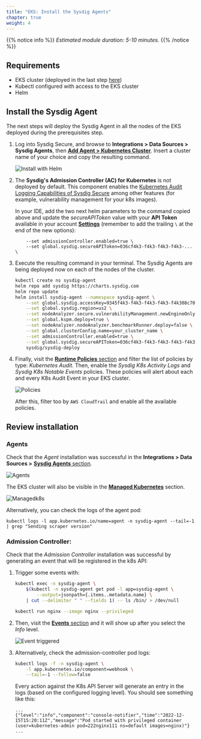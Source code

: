 ```yaml
---
title: "EKS: Install the Sysdig Agents"
chapter: true
weight: 4
---
```


{{% notice info %}}
*Estimated module duration: 5-10 minutes.*
{{% /notice %}}


## Requirements

- EKS cluster (deployed in the last step [here](/0-prerequisites/3-cloud9.html))
- Kubectl configured with access to the EKS cluster
- Helm


## Install the Sysdig Agent

The next steps will deploy the Sysdig Agent in all the nodes of
the EKS deployed during the prerequisites step.

1. Log into Sysdig Secure, and browse to
   **Integrations > Data Sources > Sysdig Agents**,
   then [**Add Agent > Kubernetes Cluster**](https://secure.sysdig.com/#/data-sources/agents?setupModalEnv=Kubernetes).
   Insert a cluster name of your choice and copy the resulting command.

    ![Install with Helm](/images/1-installation/agentInstall.png)

2. The **Sysdig's Admission Controller (AC) for Kubernetes** is not deployed by default.
   This component enables the [Kubernetes Audit Logging Capabilities of Sysdig Secure](https://docs.sysdig.com/en/docs/sysdig-secure/secure-events/kubernetes-audit-logging/#kubernetes-audit-logging)
   among other features (for example, vulnerability management for your k8s images).

   In your IDE, add the two next helm parameters to the command copied above
   and update the *secureAPIToken* value with your **API Token** available in
   your account [**Settings**](https://us2.app.sysdig.com/secure/#/settings/user)
   (remember to add the trailing `\` at the end of the new options):

    ```
        --set admissionController.enabled=true \
        --set global.sysdig.secureAPIToken=036cf4k3-f4k3-f4k3-f4k3-... \
    ```

3. Execute the resulting command in your terminal.
   The Sysdig Agents are being deployed now on each of the nodes of the cluster.

    ```bash
    kubectl create ns sysdig-agent
    helm repo add sysdig https://charts.sysdig.com
    helm repo update
    helm install sysdig-agent --namespace sysdig-agent \
        --set global.sysdig.accessKey=9345f4k3-f4k3-f4k3-f4k3-f4k308c706d0  \
        --set global.sysdig.region=us2 \
        --set nodeAnalyzer.secure.vulnerabilityManagement.newEngineOnly=true \
        --set global.kspm.deploy=true \
        --set nodeAnalyzer.nodeAnalyzer.benchmarkRunner.deploy=false \
        --set global.clusterConfig.name=your_cluster_name \
        --set admissionController.enabled=true \
        --set global.sysdig.secureAPIToken=036cf4k3-f4k3-f4k3-f4k3-f4k36321de0a \
        sysdig/sysdig-deploy
    ```

4. Finally, visit the [**Runtime Policies** section](https://secure.sysdig.com/#/policies)
   and filter the list of policies by type: *Kubernetes Audit*.
   Then, enable the *Sysdig K8s Activity Logs* and *Sysdig K8s Notable Events* policies.
   These policies will alert about each and every K8s Audit Event in your EKS cluster.

    ![Policies](/images/1-installation/Policies.png)

    After this, filter too by `AWS CloudTrail` and enable all the available policies.

## Review installation


### Agents

Check that the _Agent_ installation was successful in the 
**Integrations > Data Sources >** [**Sysdig Agents** section](https://secure.sysdig.com/#/data-sources/agents).

![Agents](/images/1-installation/agents.png)

The EKS cluster will also be visible in the 
[**Managed Kubernetes**](https://us2.app.sysdig.com/secure/#/data-sources/managed-kubernetes)
section.

![Managedk8s](/images/1-installation/managedk8s.png)


Alternatively, you can check the logs of the agent pod:

```
kubectl logs -l app.kubernetes.io/name=agent -n sysdig-agent --tail=-1 | grep "Sending scraper version" 
```


### Admission Controller:

Check that the _Admission Controller_ installation was successful by
generating an event that will be registered in the k8s API:

1. Trigger some events with:
    ```bash
    kubectl exec -n sysdig-agent \
        $(kubectl -n sysdig-agent get pod -l app=sysdig-agent \
            --output=jsonpath={.items..metadata.name} \
        | cut --delimiter " " --fields 1) -- ls /bin/ > /dev/null

    kubectl run nginx --image nginx --privileged
    ```

2. Then, visit the
   [**Events** section](https://secure.sysdig.com/#/events?groupBy=policy&last=86400&severities=high%2Cmedium%2Clow%2Cnone)
    and it will show up after you select the *Info* level.

    ![Event triggered](/images/1-installation/events.png)


3. Alternatively, check the admission-controller pod logs:

    ```bash
    kubectl logs -f -n sysdig-agent \
        -l app.kubernetes.io/component=webhook \
        --tail=-1 --follow=false
    ```

    Every action against the K8s API Server will generate an entry in the logs
    (based on the configured logging level).
    You should see something like this:

    ```logs
    ...
    {"level":"info","component":"console-notifier","time":"2022-12-15T15:20:11Z","message":"Pod started with privileged container (user=kubernetes-admin pod=222nginx111 ns=default images=nginx)"}
    ...
    ```